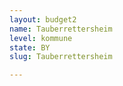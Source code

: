 ```yaml
---
layout: budget2
name: Tauberrettersheim
level: kommune
state: BY
slug: Tauberrettersheim

---
```



